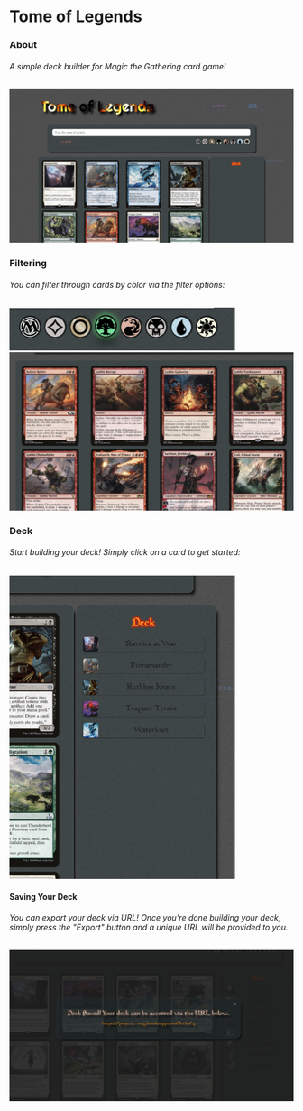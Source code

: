 # Tome of Legends

### About
###### A simple deck builder for Magic the Gathering card game!

<img width = 900 src = "https://github.com/rizho123/project-2/blob/master/public/assets/img/Previews/title.PNG?raw=true">

### Filtering
###### You can filter through cards by color via the filter options:
<img width = 400 src = "https://github.com/rizho123/project-2/blob/master/public/assets/img/Previews/filter-preview.PNG?raw=true">
<img width = 600 src = "https://github.com/rizho123/project-2/blob/master/public/assets/img/Previews/filter2.PNG?raw=true">

### Deck
###### Start building your deck! Simply click on a card to get started:
<img width = 400 src = "https://github.com/rizho123/project-2/blob/master/public/assets/img/Previews/deck-preview.PNG?raw=true">

#### Saving Your Deck
###### You can export your deck via URL! Once you're done building your deck, simply press the "Export" button and a unique URL will be provided to you.
<img width = 900 src = "https://github.com/rizho123/project-2/blob/master/public/assets/img/Previews/deck-export.PNG?raw=true">